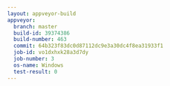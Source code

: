 ```yaml
---
layout: appveyor-build
appveyor:
  branch: master
  build-id: 39374386
  build-number: 463
  commit: 64b323f83dc0d87112dc9e3a30dc4f8ea31933f1
  job-id: vo1dxhxk28a3d7dy
  job-number: 3
  os-name: Windows
  test-result: 0
---
```

